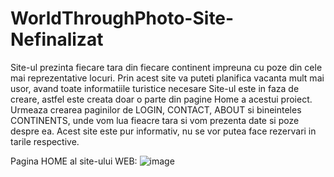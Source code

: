 # WorldThroughPhoto-Site-Nefinalizat
Site-ul prezinta fiecare tara din fiecare continent impreuna cu poze din cele mai reprezentative locuri. Prin acest site va puteti planifica vacanta mult mai usor, avand toate informatiile turistice necesare
Site-ul este in faza de creare, astfel este creata doar o parte din pagine Home a acestui proiect. Urmeaza crearea paginilor de LOGIN, CONTACT, ABOUT si bineinteles CONTINENTS, unde vom lua fieacre tara si vom prezenta date si poze despre ea. Acest site este pur informativ, nu se vor putea face rezervari in tarile respective.

Pagina HOME al site-ului WEB: ![image](https://user-images.githubusercontent.com/62211568/111334374-2f25b880-867c-11eb-8a2e-e50a075fe2a2.png)
